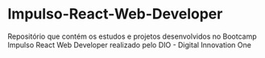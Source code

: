 # Impulso-React-Web-Developer
Repositório que contém os estudos e projetos desenvolvidos no Bootcamp Impulso React Web Developer realizado pelo DIO - Digital Innovation One
